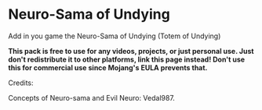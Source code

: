 # Neuro-Sama of Undying

Add in you game the Neuro-Sama of Undying (Totem of Undying)

**This pack is free to use for any videos, projects, or just personal use. Just don't redistribute it to other platforms, link this page instead! Don't use this for commercial use since Mojang's EULA prevents that.**

Credits:
        
Concepts of Neuro-sama and Evil Neuro: Vedal987.
